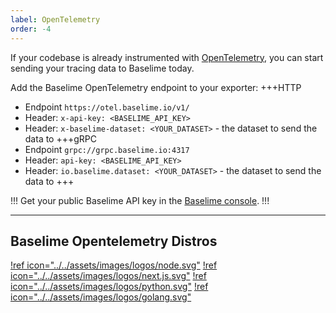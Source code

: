 ```yaml
---
label: OpenTelemetry
order: -4
---
```


If your codebase is already instrumented with [OpenTelemetry](https://opentelemetry.io/), you can start sending your tracing data to Baselime today.

Add the Baselime OpenTelemetry endpoint to your exporter:
+++HTTP
- Endpoint `https://otel.baselime.io/v1/`
- Header: `x-api-key: <BASELIME_API_KEY>`
- Header: `x-baselime-dataset: <YOUR_DATASET>` - the dataset to send the data to
+++gRPC
- Endpoint `grpc://grpc.baselime.io:4317`
- Header: `api-key: <BASELIME_API_KEY>`
- Header: `io.baselime.dataset: <YOUR_DATASET>` - the dataset to send the data to
+++

!!!
Get your public Baselime API key in the [Baselime console](https://console.baselime.io).
!!!

---

## Baselime Opentelemetry Distros
[!ref icon="../../assets/images/logos/node.svg"](../languages/node.js.md)
[!ref icon="../../assets/images/logos/next.js.svg"](../languages/next.js.md)
[!ref icon="../../assets/images/logos/python.svg"](../languages/python.md)
[!ref icon="../../assets/images/logos/golang.svg"](../languages/go.md)

